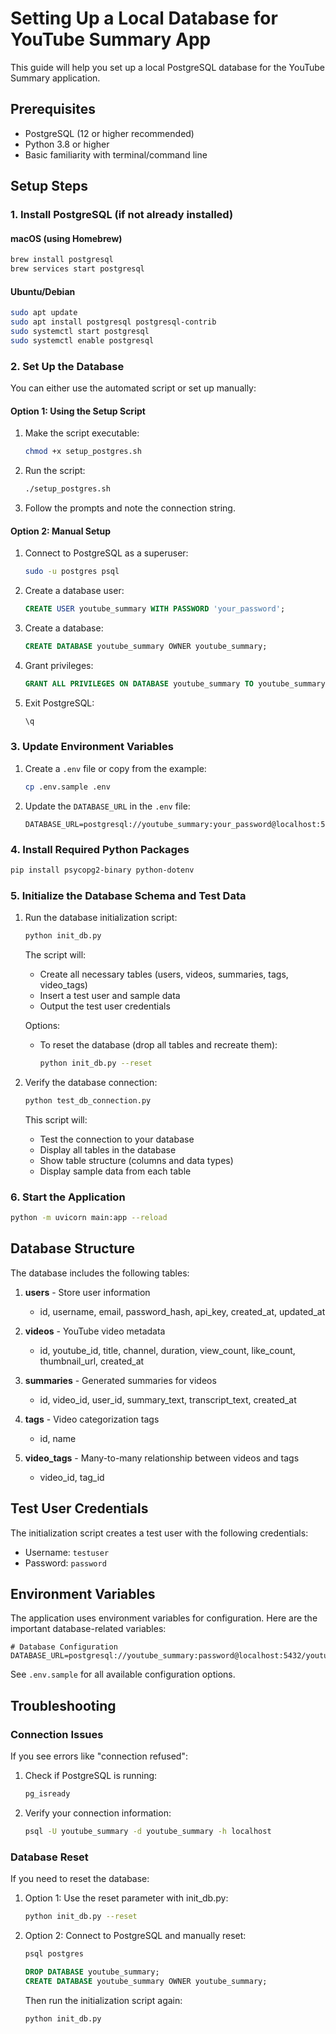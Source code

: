 # Setting Up a Local Database for YouTube Summary App

This guide will help you set up a local PostgreSQL database for the YouTube Summary application.

## Prerequisites

- PostgreSQL (12 or higher recommended)
- Python 3.8 or higher
- Basic familiarity with terminal/command line

## Setup Steps

### 1. Install PostgreSQL (if not already installed)

#### macOS (using Homebrew)
```bash
brew install postgresql
brew services start postgresql
```

#### Ubuntu/Debian
```bash
sudo apt update
sudo apt install postgresql postgresql-contrib
sudo systemctl start postgresql
sudo systemctl enable postgresql
```

### 2. Set Up the Database

You can either use the automated script or set up manually:

#### Option 1: Using the Setup Script

1. Make the script executable:
   ```bash
   chmod +x setup_postgres.sh
   ```

2. Run the script:
   ```bash
   ./setup_postgres.sh
   ```

3. Follow the prompts and note the connection string.

#### Option 2: Manual Setup

1. Connect to PostgreSQL as a superuser:
   ```bash
   sudo -u postgres psql
   ```

2. Create a database user:
   ```sql
   CREATE USER youtube_summary WITH PASSWORD 'your_password';
   ```

3. Create a database:
   ```sql
   CREATE DATABASE youtube_summary OWNER youtube_summary;
   ```

4. Grant privileges:
   ```sql
   GRANT ALL PRIVILEGES ON DATABASE youtube_summary TO youtube_summary;
   ```

5. Exit PostgreSQL:
   ```sql
   \q
   ```

### 3. Update Environment Variables

1. Create a `.env` file or copy from the example:
   ```bash
   cp .env.sample .env
   ```

2. Update the `DATABASE_URL` in the `.env` file:
   ```
   DATABASE_URL=postgresql://youtube_summary:your_password@localhost:5432/youtube_summary
   ```

### 4. Install Required Python Packages

```bash
pip install psycopg2-binary python-dotenv
```

### 5. Initialize the Database Schema and Test Data

1. Run the database initialization script:
   ```bash
   python init_db.py
   ```

   The script will:
   - Create all necessary tables (users, videos, summaries, tags, video_tags)
   - Insert a test user and sample data
   - Output the test user credentials

   Options:
   - To reset the database (drop all tables and recreate them):
     ```bash
     python init_db.py --reset
     ```

2. Verify the database connection:
   ```bash
   python test_db_connection.py
   ```
   
   This script will:
   - Test the connection to your database
   - Display all tables in the database
   - Show table structure (columns and data types)
   - Display sample data from each table

### 6. Start the Application

```bash
python -m uvicorn main:app --reload
```

## Database Structure

The database includes the following tables:

1. **users** - Store user information
   - id, username, email, password_hash, api_key, created_at, updated_at

2. **videos** - YouTube video metadata
   - id, youtube_id, title, channel, duration, view_count, like_count, thumbnail_url, created_at

3. **summaries** - Generated summaries for videos
   - id, video_id, user_id, summary_text, transcript_text, created_at

4. **tags** - Video categorization tags
   - id, name

5. **video_tags** - Many-to-many relationship between videos and tags
   - video_id, tag_id

## Test User Credentials

The initialization script creates a test user with the following credentials:

- Username: `testuser`
- Password: `password`

## Environment Variables

The application uses environment variables for configuration. Here are the important database-related variables:

```
# Database Configuration
DATABASE_URL=postgresql://youtube_summary:password@localhost:5432/youtube_summary
```

See `.env.sample` for all available configuration options.

## Troubleshooting

### Connection Issues

If you see errors like "connection refused":

1. Check if PostgreSQL is running:
   ```bash
   pg_isready
   ```

2. Verify your connection information:
   ```bash
   psql -U youtube_summary -d youtube_summary -h localhost
   ```

### Database Reset

If you need to reset the database:

1. Option 1: Use the reset parameter with init_db.py:
   ```bash
   python init_db.py --reset
   ```

2. Option 2: Connect to PostgreSQL and manually reset:
   ```bash
   psql postgres
   ```
   ```sql
   DROP DATABASE youtube_summary;
   CREATE DATABASE youtube_summary OWNER youtube_summary;
   ```
   Then run the initialization script again:
   ```bash
   python init_db.py
   ``` 